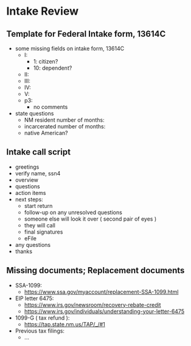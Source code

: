 # Intake Review
## Template for Federal Intake form, 13614C
- some missing fields on intake form, 13614C
  - I:
    - 1: citizen?
    - 10: dependent?
  - II:
  - III:
  - IV:
  - V:
  - p3:
    - no comments
- state questions
  - NM resident number of months:
  - incarcerated number of months:
  - native American?



## Intake call script
- greetings
- verify name, ssn4
- overview
- questions
- action items
- next steps:
  - start return
  - follow-up on any unresolved questions
  - someone else will look it over ( second pair of eyes )
  - they will call
  - final signatures
  - eFile
- any questions
- thanks



## Missing documents; Replacement documents
- SSA-1099:
  - https://www.ssa.gov/myaccount/replacement-SSA-1099.html
- EIP letter 6475:
  - https://www.irs.gov/newsroom/recovery-rebate-credit
  - https://www.irs.gov/individuals/understanding-your-letter-6475
- 1099-G ( tax refund ):
  - https://tap.state.nm.us/TAP/_/#1
- Previous tax filings:
  - ...


